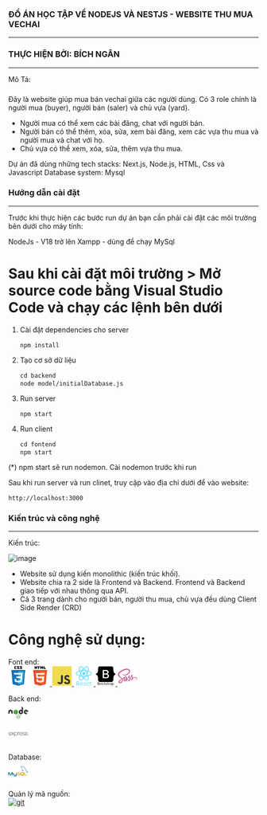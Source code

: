 ### ĐỒ ÁN HỌC TẬP VỀ NODEJS VÀ NESTJS - WEBSITE THU MUA VECHAI
--------
### THỰC HIỆN BỞI: BÍCH NGÂN
--------
Mô Tả: 
###
Đây là website giúp mua bán vechai giữa các người dùng. Có 3 role chính là người mua (buyer), người bán (saler) và chủ vựa (yard).
  -  Người mua có thể xem các bài đăng, chat với người bán.
  -  Người bán có thể thêm, xóa, sửa, xem bài đăng, xem các vựa thu mua và người mua và chat với        họ.
  -  Chủ vựa có thể xem, xóa, sửa, thêm vựa thu mua.
    
Dự án đã dùng những tech stacks: Next.js, Node.js, HTML, Css và Javascript
Database system: Mysql

### Hướng dẫn cài đặt
----------
Trước khi thực hiện các bước run dự án bạn cần phải cài đặt các môi trường bên dưới cho máy tính:

  NodeJs - V18 trở lên
  Xampp - dùng để chạy MySql
  
# Sau khi cài đặt môi trường > Mở source code bằng Visual Studio Code và chạy các lệnh bên dưới
  1. Cài đặt dependencies cho server
     ```hash
     npm install
     ```
  3. Tạo cơ sở dữ liệu
     ```hash
     cd backend
     node model/initialDatabase.js
     ```
  4. Run server
     ```hash
     npm start
     ```
  5. Run client
     ```hash
     cd fontend
     npm start
     ```
  (*) npm start sẽ run nodemon. Cài nodemon trước khi run

  Sau khi run server và run clinet, truy cập vào địa chỉ dưới để vào website:
  ```hash
  http://localhost:3000
  ```
### Kiến trúc và công nghệ
-------------
Kiến trúc:

![image](https://github.com/ngan8902/Project-Website-VECHAI-/assets/85479415/d3272512-bca3-4207-8cb8-ab4ad9773933)
  - Website sử dụng kiến monolithic (kiến trúc khối).
  - Website chia ra 2 side là Frontend và Backend. Frontend và Backend giao tiếp với nhau thông     qua API.
  - Cả 3 trang dành cho người bán, người thu mua, chủ vựa đều dùng Client Side Render (CRD)

# Công nghệ sử dụng:

Font end:
<br>
<a><img src="https://raw.githubusercontent.com/devicons/devicon/master/icons/css3/css3-original-wordmark.svg" alt="css3" width="40" height="40"/> </a>
<a href="https://www.w3.org/html/" target="_blank" rel="noreferrer"> <img src="https://raw.githubusercontent.com/devicons/devicon/master/icons/html5/html5-original-wordmark.svg" alt="html5" width="40" height="40"/> 
</a>
<a href="https://developer.mozilla.org/en-US/docs/Web/JavaScript" target="_blank" rel="noreferrer"> <img src="https://raw.githubusercontent.com/devicons/devicon/master/icons/javascript/javascript-original.svg" alt="javascript" width="40" height="40"/> </a>
<a href="https://reactjs.org/" target="_blank" rel="noreferrer"> <img src="https://raw.githubusercontent.com/devicons/devicon/master/icons/react/react-original-wordmark.svg" alt="react" width="40" height="40"/> 
<a href="https://getbootstrap.com" target="_blank" rel="noreferrer"> <img src="https://raw.githubusercontent.com/devicons/devicon/master/icons/bootstrap/bootstrap-plain-wordmark.svg" alt="bootstrap" width="40" height="40"/> 
<a href="https://sass-lang.com" target="_blank" rel="noreferrer"> <img src="https://raw.githubusercontent.com/devicons/devicon/master/icons/sass/sass-original.svg" alt="sass" width="40" height="40"/> 
</a> 

Back end:
<br>
<a href="https://nodejs.org" target="_blank" rel="noreferrer"> <img src="https://raw.githubusercontent.com/devicons/devicon/master/icons/nodejs/nodejs-original-wordmark.svg" alt="nodejs" width="40" height="40"/> 
</a>   
<a href="https://expressjs.com" target="_blank" rel="noreferrer"> <img src="https://raw.githubusercontent.com/devicons/devicon/master/icons/express/express-original-wordmark.svg" alt="express" width="40" height="40"/> 
</a> 

Database:
<br>
<a href="https://www.mysql.com/" target="_blank" rel="noreferrer"> <img src="https://raw.githubusercontent.com/devicons/devicon/master/icons/mysql/mysql-original-wordmark.svg" alt="mysql" width="40" height="40"/> 
</a> 

Quản lý mã nguồn:
<br>
<a href="https://git-scm.com/" target="_blank" rel="noreferrer"> <img src="https://www.vectorlogo.zone/logos/git-scm/git-scm-icon.svg" alt="git" width="40" height="40"/> 
</a> 
